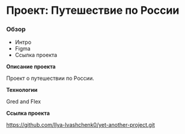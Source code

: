 # Проект: Путешествие по России

### Обзор
* Интро
* Figma
* Ссылка проекта

**Описание проекта**

Проект о путешествии по России.

**Технологии**

Gred and Flex

**Ссылка проекта**

https://github.com/Ilya-Ivashchenk0/yet-another-project.git
